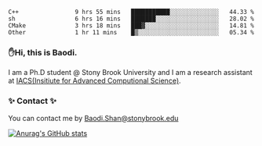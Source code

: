 <!--START_SECTION:waka-->

```text
C++                9 hrs 55 mins   ███████████░░░░░░░░░░░░░░   44.33 %
sh                 6 hrs 16 mins   ███████░░░░░░░░░░░░░░░░░░   28.02 %
CMake              3 hrs 18 mins   ███▓░░░░░░░░░░░░░░░░░░░░░   14.81 %
Other              1 hr 11 mins    █▒░░░░░░░░░░░░░░░░░░░░░░░   05.34 %
```

<!--END_SECTION:waka-->

### ✋Hi, this is Baodi. 

I am a Ph.D student @ Stony Brook University and I am a research assistant at [IACS(Insitiute for Advanced Computional Science)](https://iacs.stonybrook.edu/).

### ✨ Contact ✨

You can contact me by [Baodi.Shan@stonybrook.edu](mailto:Baodi.Shan@stonybrook.edu)

[![Anurag's GitHub stats](https://github-readme-stats.vercel.app/api?username=lwshanbd&theme=jolly&show_icons=true&count_private=true&include_all_commits=true)](https://github.com/anuraghazra/github-readme-stats)



<!--
**lwshanbd/lwshanbd** is a ✨ _special_ ✨ repository because its `README.md` (this file) appears on your GitHub profile.

Here are some ideas to get you started:

- 🔭 I’m currently working on ...
- 🌱 I’m currently learning ...
- 👯 I’m looking to collaborate on ...
- 🤔 I’m looking for help with ...
- 💬 Ask me about ...
- 📫 How to reach me: ...
- 😄 Pronouns: ...
- ⚡ Fun fact: ...
-->
